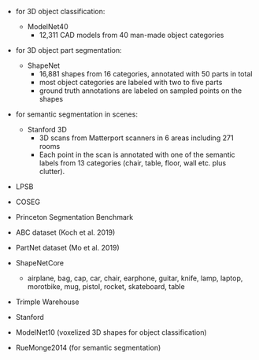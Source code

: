 - for 3D object classification:
    - ModelNet40
        - 12,311 CAD models from 40 man-made object categories
- for 3D object part segmentation:
    - ShapeNet
        - 16,881 shapes from 16 categories, annotated with 50 parts in total
        - most object categories are labeled with two to five parts
        - ground truth annotations are labeled on sampled points on the shapes
- for semantic segmentation in scenes:
    - Stanford 3D 
        - 3D scans from Matterport scanners in 6 areas including 271 rooms
        - Each point in the scan is annotated with one of the semantic labels from 13 categories (chair, table, floor, wall etc. plus clutter).


- LPSB
- COSEG
- Princeton Segmentation Benchmark
- ABC dataset (Koch et al. 2019)
- PartNet dataset (Mo et al. 2019)
- ShapeNetCore 
    - airplane, bag, cap, car, chair, earphone, guitar, knife, lamp, laptop, morotbike, mug, pistol, rocket, skateboard, table
- Trimple Warehouse
- Stanford 
- ModelNet10 (voxelized 3D shapes for object classification)
- RueMonge2014 (for semantic segmentation)